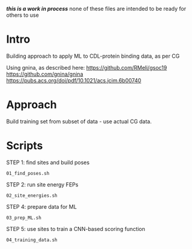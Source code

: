 ***this is a work in process*** 
none of these files are intended to be ready for others to use

Intro
====

Building approach to apply ML to CDL-protein binding data, as per CG

Using gnina, as described here:
https://github.com/RMeli/gsoc19
https://github.com/gnina/gnina
https://pubs.acs.org/doi/pdf/10.1021/acs.jcim.6b00740

Approach
====

Build training set from subset of data - use actual CG data.

Scripts
====

STEP 1: find sites and build poses
```
01_find_poses.sh
```

STEP 2: run site energy FEPs

```
02_site_energies.sh
```

STEP 4: prepare data for ML

```
03_prep_ML.sh
```

STEP 5: use sites to train a CNN-based scoring function
```
04_training_data.sh
```
